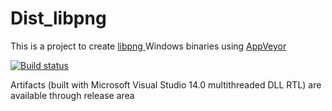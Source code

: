 # Dist_libpng

This is a project to create <a href="http://www.libpng.org/pub/png/libpng.html"> libpng </a> Windows binaries using <a href="https://www.appveyor.com">AppVeyor</a><br />

[![Build status](https://ci.appveyor.com/api/projects/status/m58hne5638j70lb9/branch/master?svg=true)](https://ci.appveyor.com/project/maxirmx/dist-libpng/branch/master)

Artifacts (built with Microsoft Visual Studio 14.0 multithreaded DLL RTL) are available through release area
